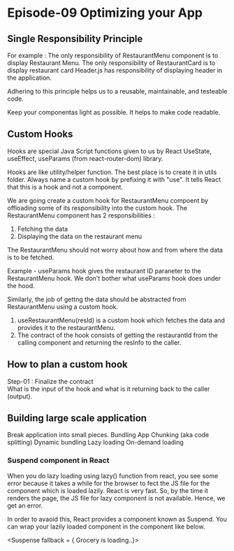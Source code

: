 # Episode-09 Optimizing your App

## Single Responsibility Principle

For example : The only responsibility of RestaurantMenu component is to display Restaurant Menu. 
The only responsibility of RestaurantCard is to display restaurant card
Header.js has responsibility of displaying header in the application.

Adhering to this principle helps us to a reusable, maintainable, and testeable code.

Keep your componentas light as possible. It helps to make code readable.

## Custom Hooks

Hooks are special Java Script functions given to us by React
UseState, useEffect, useParams (from react-router-dom) library.

Hooks are like utility/helper function. The best place is to create it in utils folder. Always name a custom hook by prefixing it with "use".
It tells React that this is a hook and not a component. 

We are going create a custom hook for RestaurantMenu compoent by offloading some of its responsibility into the custom hook.
The RestaurantMenu component has 2 responsibilities : 
1. Fetching the data
2. Displaying the data on the restaurant menu

The RestaurantMenu should not worry about how and from where the data is to be fetched. 

Example - useParams hook gives the restaurant ID paraneter to the RestaurantMenu hook.
We don't bother what useParams hook does under the hood.

Similarly, the job of gettng the data should be abstracted from RestaurantMenu using a custom hook. 

1. useRestaurantMenu(resId) is a custom hook which fetches the data and provides it to the restaurantMenu.  
2. The contract of the hook consists of getting the restaurantId from the calling component and returning the resInfo to the caller.

## How to plan a custom hook

Step-01 : Finalize the contract  
What is the input of the hook and what is it returning back to the caller (output).

## Building large scale application

Break application into small pieces. 
Bundling
App Chunking (aka code splitting)
Dynamic bundling
Lazy loading 
On-demand loading

### Suspend component in React

When you do lazy loading using lazy() function from react, you see some error because it takes a while for the 
browser to fect the JS file for the component which is loaded lazily. React is very fast. So, by the time it renders the page, the JS file for 
lazy component is not available. Hence, we get an error. 

In order to avaoid this, React provides a component known as Suspend.
You can wrap your lazily loaded component in the <Suspend> component like below. 

<Suspense fallback = { Grocery is loading..}>   
<Grocery />
</Suspend> 
